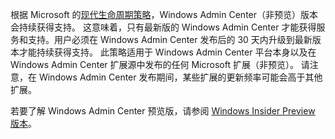 根据 Microsoft 的[现代生命周期策略](https://support.microsoft.com/help/30881/modern-lifecycle-policy)，Windows Admin Center（非预览）版本会持续获得支持。 这意味着，只有最新版的 Windows Admin Center 才能获得服务和支持。用户必须在 Windows Admin Center 发布后的 30 天内升级到最新版本才能持续获得支持。 此策略适用于 Windows Admin Center 平台本身以及在 Windows Admin Center 扩展源中发布的任何 Microsoft 扩展（非预览）。 请注意，在 Windows Admin Center 发布期间，某些扩展的更新频率可能会高于其他扩展。

若要了解 Windows Admin Center 预览版，请参阅 [Windows Insider Preview 版本](https://www.microsoft.com/software-download/windowsinsiderpreviewserver)。